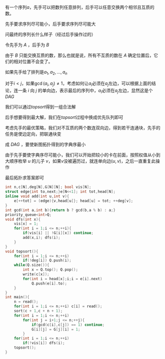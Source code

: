 有一个序列$a$，先手可以把数列任意排列，后手可以任意交换两个相邻且互质的数。

先手要求序列尽可能小，后手要求序列尽可能大

问最终的序列长什么样子（经过后手操作过的）




令先手为 $A$ ，后手为 $B$ 

由于 $B$ 只能交换互质的数，那么也就是说，所有不互质的数在 $A$ 确定位置后，它们的相对位置不会变了。



如果先手给了排列是$a_1,a_2,...,a_n$

对于$i<j$，如果$\gcd(a_i,a_j)\not =1$，考虑如何让$a_i$必须在$a_j$左边，可以根据上面的结论，连一条 $i$ 向 $j$ 的单向边，表示最后的序列中，$a_i$必须在$a_j$左边，显然这是个$DAG$

我们可以通过$topsort$得到一组合法解

后手想要得到最大解，我们在$topsort$过程中换成优先队列即可

考虑先手的最优策略，我们对不互质的两个数连双向边，得到若干连通块，先手的任务是使边定向，把联通块变

成 $DAG$ ，要使新图拓扑得到的字典序最小

由于先手要使字典序尽可能小，我们可以开始把较小的卡在前面，按照权值从小到大顺序枚举 $u$ 的儿子 $v$，如果$v$没被遍历过，就连单向边$(u,v)$，之后一直重复此操作

最后拓扑求答案即可

```cpp
int n,c[N],deg[N],G[N][N]; bool vis[N];
struct edge{int to,next;}e[N<<1]; int tot,head[N];
inline void add(int u,int v){
	e[++tot] = (edge){v,head[u]}; head[u] = tot; ++deg[v];
}
int gcd(int a,int b){return b ? gcd(b,a % b) : a;}
priority_queue<int>Q;
void dfs(int x){
	vis[x] = 1;
	for(int i = 1;i <= n;++i){
		if(vis[i] || !G[i][x]) continue;
		add(x,i); dfs(i);
	}
}
void topsort(){
	for(int i = 1;i <= n;++i)
		if(!deg[i]) Q.push(i);
	while(Q.size()){
		int x = Q.top(); Q.pop();
		write(c[x]);
		for(int i = head[x];i;i = e[i].next)
			Q.push(e[i].to);
	}
}
int main(){
	n = read();
	for(int i = 1;i <= n;++i) c[i] = read();
	sort(c + 1,c + n + 1);
	for(int i = 1;i <= n;++i)
		for(int j = i+1;j <= n;++j){
			if(gcd(c[i],c[j]) == 1) continue;
			G[i][j] = G[j][i] = 1;
		}
	for(int i = 1;i <= n;++i)
		if(!vis[i]) dfs(i);
	topsort();
}
```

